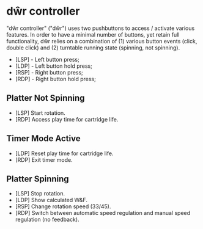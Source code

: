 # dŵr controller

"dŵr controller" ("dŵr") uses two pushbuttons to access / activate various features. In order to have a minimal number of buttons, yet retain full functionality, dŵr relies on a combination of (1) various button events (click, double click) and (2) turntable running state (spinning, not spinning).

* [LSP] - Left button press;
* [LDP] - Left button hold press;
* [RSP] - Right button press;
* [RDP] - Right button hold press;

## Platter Not Spinning

* [LSP] Start rotation.
* [RDP] Access play time for cartridge life.

## Timer Mode Active

* [LDP] Reset play time for cartridge life.
* [RDP] Exit timer mode.

## Platter Spinning

* [LSP] Stop rotation.
* [LDP] Show calculated W&F.
* [RSP] Change rotation speed (33/45).
* [RDP] Switch between automatic speed regulation and manual speed regulation (no feedback).
